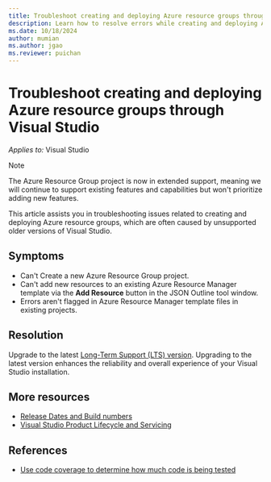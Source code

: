 ```yaml
---
title: Troubleshoot creating and deploying Azure resource groups through Visual Studio
description: Learn how to resolve errors while creating and deploying Azure resource groups through Visual Studio.
ms.date: 10/18/2024
author: mumian
ms.author: jgao
ms.reviewer: puichan
---
```


# Troubleshoot creating and deploying Azure resource groups through Visual Studio

_Applies to:_&nbsp;Visual Studio

> [!NOTE]
> The Azure Resource Group project is now in extended support, meaning we will continue to support existing features and capabilities but won't prioritize adding new features.

This article assists you in troubleshooting issues related to creating and deploying Azure resource groups, which are often caused by unsupported older versions of Visual Studio.

## Symptoms

- Can't Create a new Azure Resource Group project.
- Can't add new resources to an existing Azure Resource Manager template via the **Add Resource** button in the JSON Outline tool window.
- Errors aren't flagged in Azure Resource Manager template files in existing projects.  

## Resolution

Upgrade to the latest [Long-Term Support (LTS) version](/visualstudio/install/update-visual-studio?view=vs-2022). Upgrading to the latest version enhances the reliability and overall experience of your Visual Studio installation.

## More resources

- [Release Dates and Build numbers](https://learn.microsoft.com/en-us/visualstudio/releases/2022/release-history#release-dates-and-build-numbers)
- [Visual Studio Product Lifecycle and Servicing](https://learn.microsoft.com/en-us/visualstudio/productinfo/vs-servicing)

## References

- [Use code coverage to determine how much code is being tested](/visualstudio/test/using-code-coverage-to-determine-how-much-code-is-being-tested)
